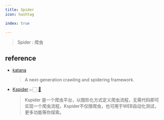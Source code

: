 ```yaml
---
title: Spider
icon: hashtag

index: true

---
```


> Spider : 爬虫

<!-- more -->

## reference

- [katana](https://github.com/projectdiscovery/katana)
    > A next-generation crawling and spidering framework.
- [Kspider](https://kspider.kangert.top) 👉🏻 [🐙](https://github.com/kkangert/kspider)
    > Kspider 是一个爬虫平台，以图形化方式定义爬虫流程，无需代码即可实现一个爬虫流程，Kspider不仅限爬虫，也可用于WEB自动化测试，更多功能等你探索。